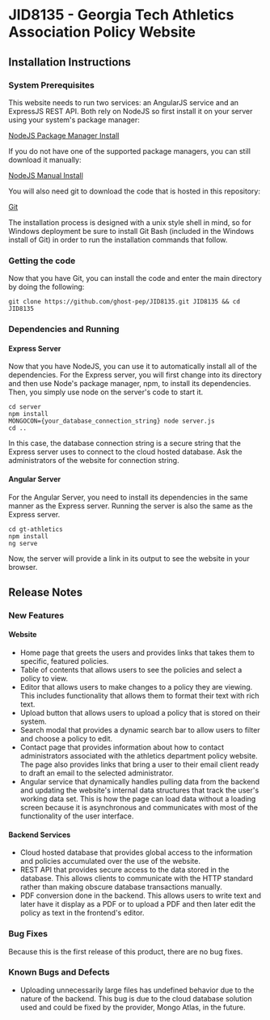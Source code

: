 # JID8135 - Georgia Tech Athletics Association Policy Website


## Installation Instructions
### System Prerequisites
This website needs to run two services: an AngularJS service and an ExpressJS REST API. Both rely on NodeJS so first install it on your server using your system's package manager: 

[NodeJS Package Manager Install](https://nodejs.org/en/download/package-manager/)

If you do not have one of the supported package managers, you can still download it manually: 

[NodeJS Manual Install](https://nodejs.org/en/download/)

You will also need git to download the code that is hosted in this repository:

[Git](https://git-scm.com/book/en/v2/Getting-Started-Installing-Git)

The installation process is designed with a unix style shell in mind, so for Windows deployment be sure to install Git Bash (included in the Windows install of Git) in order to run the installation commands that follow.

### Getting the code
Now that you have Git, you can install the code and enter the main directory by doing the following: 

`git clone https://github.com/ghost-pep/JID8135.git JID8135 && cd JID8135`

### Dependencies and Running

#### Express Server
Now that you have NodeJS, you can use it to automatically install all of the dependencies. For the Express server, you will first change into its directory and then use Node's package manager, npm, to install its dependencies. Then, you simply use node on the server's code to start it.

```
cd server
npm install
MONGOCON={your_database_connection_string} node server.js
cd ..
```

In this case, the database connection string is a secure string that the Express server uses to connect to the cloud hosted database. Ask the administrators of the website for connection string.

#### Angular Server
For the Angular Server, you need to install its dependencies in the same manner as the Express server. Running the server is also the same as the Express server.

```
cd gt-athletics
npm install
ng serve
```

Now, the server will provide a link in its output to see the website in your browser.

## Release Notes
### New Features
#### Website
* Home page that greets the users and provides links that takes them to specific, featured policies.
* Table of contents that allows users to see the policies and select a policy to view.
* Editor that allows users to make changes to a policy they are viewing. This includes functionality that allows them to format their text with rich text.
* Upload button that allows users to upload a policy that is stored on their system.
* Search modal that provides a dynamic search bar to allow users to filter and choose a policy to edit.
* Contact page that provides information about how to contact administrators associated with the athletics department policy website. The page also provides links that bring a user to their email client ready to draft an email to the selected administrator.
* Angular service that dynamically handles pulling data from the backend and updating the website's internal data structures that track the user's working data set. This is how the page can load data without a loading screen because it is asynchronous and communicates with most of the functionality of the user interface.

#### Backend Services
* Cloud hosted database that provides global access to the information and policies accumulated over the use of the website.
* REST API that provides secure access to the data stored in the database. This allows clients to communicate with the HTTP standard rather than making obscure database transactions manually.
* PDF conversion done in the backend. This allows users to write text and later have it display as a PDF or to upload a PDF and then later edit the policy as text in the frontend's editor.

### Bug Fixes
Because this is the first release of this product, there are no bug fixes.

### Known Bugs and Defects
* Uploading unnecessarily large files has undefined behavior due to the nature of the backend. This bug is due to the cloud database solution used and could be fixed by the provider, Mongo Atlas, in the future.
